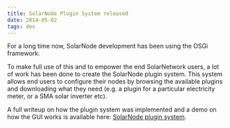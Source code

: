 ```yaml
---
title: SolarNode Plugin System released
date: 2014-05-02
tags: dev
---
```

For a long time now, SolarNode development has been using the OSGi framework.

<!--more-->

To make full use of this and to empower the end SolarNetwork users, a lot of work has been done to
create the SolarNode plugin system.  This system allows end users to configure their nodes by
browsing the available plugins and downloading what they need (e.g. a plugin for a particular
electricity meter, or a SMA solar inverter etc).

A full writeup on how the plugin system was implemented and a demo on how the GUI works is available
here: [SolarNode plugin system](http://blog.greenstage.co.nz/2014/05/solarnode-plugin-system.html).

